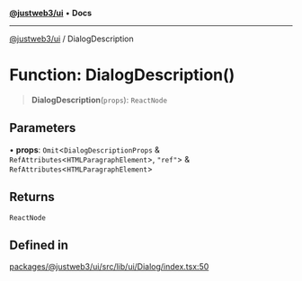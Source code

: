 [**@justweb3/ui**](../README.md) • **Docs**

***

[@justweb3/ui](../globals.md) / DialogDescription

# Function: DialogDescription()

> **DialogDescription**(`props`): `ReactNode`

## Parameters

• **props**: `Omit`\<`DialogDescriptionProps` & `RefAttributes`\<`HTMLParagraphElement`\>, `"ref"`\> & `RefAttributes`\<`HTMLParagraphElement`\>

## Returns

`ReactNode`

## Defined in

[packages/@justweb3/ui/src/lib/ui/Dialog/index.tsx:50](https://github.com/JustaName-id/JustaName-sdk/blob/dc845c10af242e3ca87d95ef392516ac0bfa8b95/packages/@justweb3/ui/src/lib/ui/Dialog/index.tsx#L50)
